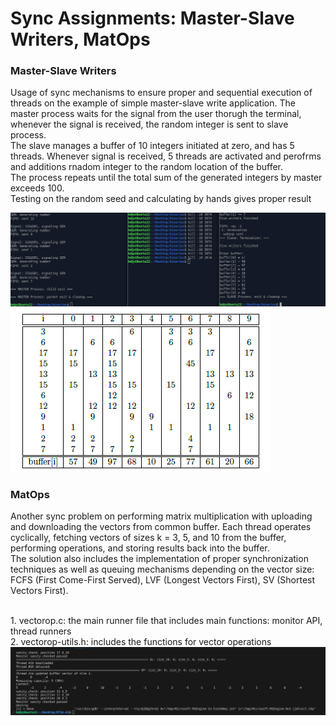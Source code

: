 # Sync Assignments: Master-Slave Writers, MatOps

### Master-Slave Writers

Usage of sync mechanisms to ensure proper and sequential execution of threads on the example of simple master-slave write application. The master process waits for the signal from the user thorugh the terminal, whenever the signal is received, the random integer is sent to slave process. 
<br/>
The slave manages a buffer of 10 integers initiated at zero, and has 5 threads. Whenever signal is received, 5 threads are activated and perofrms and additions rnadom integer to the random location of the buffer. 
<br/>
The process repeats until the total sum of the generated integers by master exceeds 100. 
<br/>
Testing on the random seed and calculating by hands gives proper result

<img src="img/writers.png" /><br/>
<img src="img/writers_calc.png" />

### MatOps

Another sync problem on performing matrix multiplication with uploading and downloading the vectors from common buffer. Each thread operates cyclically, fetching vectors of sizes k = 3, 5, and 10 from the buffer, performing operations, and storing results back into the buffer. 
<br/>
The solution also includes the implementation of proper synchronization techniques as well as queuing mechanisms depending on the vector size: FCFS (First Come-First Served), LVF (Longest Vectors First), SV (Shortest Vectors First). 

<br/>
1. vectorop.c: the main runner file that includes main functions: monitor API, thread runners<br/>
2. vectorop-utils.h: includes the functions for vector operations<br/>

<img src="img/matmux.png" />